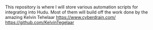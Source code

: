 This repository is where I will store various automation scripts for integrating into Hudu.
Most of them will build off the work done by the amazing Kelvin Tehelaar https://www.cyberdrain.com/ https://github.com/KelvinTegelaar
